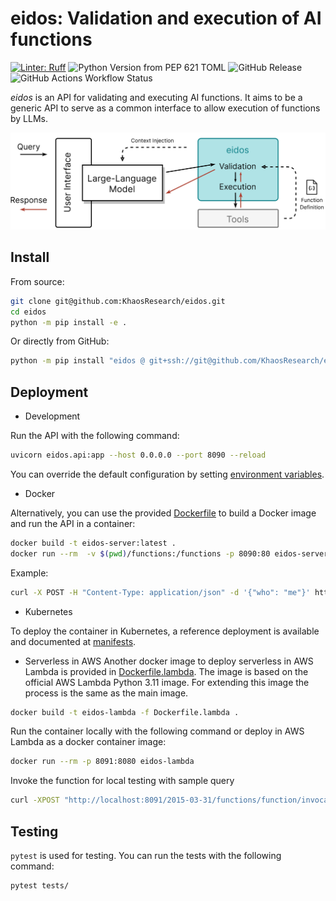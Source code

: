 # eidos:  Validation and execution of AI functions

[![Linter: Ruff](https://img.shields.io/endpoint?url=https://raw.githubusercontent.com/astral-sh/ruff/main/assets/badge/v2.json)](https://github.com/astral-sh/ruff)
![Python Version from PEP 621 TOML](https://img.shields.io/python/required-version-toml?tomlFilePath=https%3A%2F%2Fraw.githubusercontent.com%2FKhaosResearch%2Feidos%2Fmaster%2Fpyproject.toml)
![GitHub Release](https://img.shields.io/github/v/release/KhaosResearch/eidos)
![GitHub Actions Workflow Status](https://img.shields.io/github/actions/workflow/status/KhaosResearch/eidos/test.yaml?label=CI)

_eidos_ is an API for validating and executing AI functions. It aims to be a generic API to serve as a common interface to allow execution of functions by LLMs.

![Usage diagram of eidos](assets/eidos.png)

## Install

From source:

```bash
git clone git@github.com:KhaosResearch/eidos.git
cd eidos
python -m pip install -e .
```

Or directly from GitHub:

```bash
python -m pip install "eidos @ git+ssh://git@github.com/KhaosResearch/eidos.git"
```

## Deployment

* Development

Run the API with the following command:

```bash
uvicorn eidos.api:app --host 0.0.0.0 --port 8090 --reload
```

You can override the default configuration by setting [environment variables](src/eidos/settings.py).

* Docker

Alternatively, you can use the provided [Dockerfile](Dockerfile) to build a Docker image and run the API in a container:

```bash
docker build -t eidos-server:latest .
docker run --rm  -v $(pwd)/functions:/functions -p 8090:80 eidos-server:latest
```

Example:

```bash
curl -X POST -H "Content-Type: application/json" -d '{"who": "me"}' http://localhost:8090/api/v1/execution/salute
```

* Kubernetes

To deploy the container in Kubernetes, a reference deployment is available and documented at [manifests](manifests/).

* Serverless in AWS
Another docker image to deploy serverless in AWS Lambda is provided in [Dockerfile.lambda](Dockerfile.lambda). The image is based on the official AWS Lambda Python 3.11 image. For extending this image the process is the same as the main image.

```bash
docker build -t eidos-lambda -f Dockerfile.lambda .
```

Run the container locally with the following command or deploy in AWS Lambda as a docker container image:

```bash
docker run --rm -p 8091:8080 eidos-lambda
```

Invoke the function for local testing with sample query

```bash
curl -XPOST "http://localhost:8091/2015-03-31/functions/function/invocations" -d '{"command": "EXECUTE", "parameters": {"function": "salute", "args": {"who": "me, I am executing serverless"}}}'
```

## Testing

`pytest` is used for testing. You can run the tests with the following command:

```bash
pytest tests/
```
